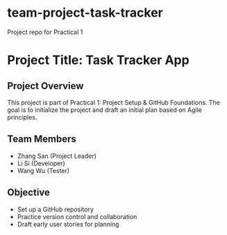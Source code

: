 # team-project-task-tracker
Project repo for Practical 1
# Project Title: Task Tracker App

## Project Overview
This project is part of Practical 1: Project Setup & GitHub Foundations. The goal is to initialize the project and draft an initial plan based on Agile principles.

## Team Members
- Zhang San (Project Leader)
- Li Si (Developer)
- Wang Wu (Tester)

## Objective
- Set up a GitHub repository
- Practice version control and collaboration
- Draft early user stories for planning
